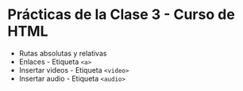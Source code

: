 # Prácticas de la Clase 3 - Curso de HTML

- Rutas absolutas y relativas
- Enlaces - Etiqueta `<a>`
- Insertar videos - Etiqueta `<video>`
- Insertar audio - Etiqueta `<audio>`
